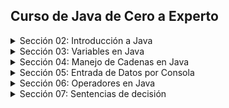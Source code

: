 ## Curso de Java de Cero a Experto

<details>
    <summary>Sección 02: Introducción a Java</summary>

* [V02_PDF - Introducción](seccion02/01-01-00-IntroduccionJava-UJ.pdf)
* [V03_PDF - ¿Qué es el JDK de Java](seccion02/01-02-00-JDKJava-UJ.pdf)
* [V04_PDF - Intalación deL JDK de Java](seccion02/01-03-00-InstalacionJDK-UJ.pdf)
* [V05_PDF - ¿Qué es un IDE](seccion02/01-04-00-IDE-Java-UJ.pdf)
* [V06_PDF - Instalación de IntelliJ IDEAS](seccion02/01-05-00-InstalacionIntelliJ-UJ.pdf)
* [V07_PDF - Hola Mundo con Java](seccion02/01-06-00-HolaMundoJava-UJ.pdf)
* [V08 - __**Ejemplo**__: Hola Mundo](seccion02/V08-Ejemplo_de_Hola_Mundo_con_Java/)
  * <details>
        <summary>V09-Reto practico</summary> 
        Se solicita crear una nueva clase llamada "Presentate.java" en la cual 
        deberás hacer lo siguiente:

        - Agregar el método main (Atajo: psvm + tab).
        - Mostrar en la consola la siguiente información. Se debe usar un método 
        "println" para cada elemento a mostrar.
  
          - Nombre Completo
          - Edad
          - País
    
      * [Mi solución reto practico](seccion02/V09-Reto-Practico)
      * V10 - Solución Presentate con Java
        * [PDF](seccion02/V10-Solucion_presentate_con_Java/01-09-00-Solucion-Presentate-UJ.pdf)
        * [Presentate.java](seccion02/V10-Solucion_presentate_con_Java/01-09-00-Solucion-Presentate-UJ.java)
    </details>
* [V11_PDF - Instalación de Apache NetBeans](seccion02/01-10-00-InstalacionApacheNetbeans-UJ.pdf)
</details>

<details>
  <summary>Sección 03: Variables en Java</summary>

* [V13_PDF - Variables en Java](seccion03/02-01-00-VariablesJava-UJ.pdf)
* V14_PDF - Variables en Java
    * [PDF - Variables](seccion03/02-02-00-EjemploVariables-UJ.pdf) 
    * [Variables.java](seccion03/Variables/src/Variables.java) 
* [V15_PDF - Manejo de Memoria en Java](seccion03/02-03-00-ManejoMemoria-UJ.pdf)
* V16_PDF - Ejemplo detalle de un Libro
    * [PDF - Guia Manejo de Memoria](seccion03/02-04-00-DetalleLibro-UJ.pdf)
    * [DetalleLibro.java]()
      * <details>
            <summary>V17 - Reto practico, Detalle de una persona</summary>
            Se solicita crear una clase llamada DetallePersona.java que realice lo siguiente:
            
            Debe declarar las siguientes variables y deberás asignar los valores que correspondan, 
            además de seleccionar el tipo de dato adecuado para cada variable:
            - Nombre Completo
            - Edad
            - Altura (En metros)
            - País de Origen
            - Indicar si es casado o soltero con sólo caracter, ejemplo: 'C'-Casado, 'S'-Soltero.
          * [Mi solución Reto, Detalle de una persona](seccion03/Variables/src/RetoDetallePersona.java)
          * V18 - Solución reto Detalle de una persona
            * [DetallePersona.java](seccion03/Variables/src/DetallePersona.java) 
            * [PDF - Solución](seccion03/02-06-00-Solucion-DetallePersona-UJ.pdf)
        </details>
* [V19_PDF - Tipos de Datos en Java - parte 1](seccion03/02-07-00-TiposDatosJava-parte1-UJ.pdf)
  * [TiposDatosParte1.java](seccion03/Variables/src/TiposDatosParte1.java)    
  * [V20 - TiposDatosParte2.java](seccion03/Variables/src/TiposDatosParte2.java)    
* [V21_PDF - Reglas de Nombres de Variables en Java](seccion03/02-09-00-ReglasNombresVariables-UJ.pdf)   
* V22 - Ejemplo de Reglas de Nombres de Variables
  * [ReglaNombresVariables.java](seccion03/Variables/src/ReglasNombresVariables.java)
    * <details>
          <summary>Reto, Detalle de una Tienda en Línea</summary>
          En el siguiente reto debe crear varias variables para almacenar el detall de un 
          producto de una tienda en línea.
          El detall a almacener del producto es el siguiente:

          - Nombre del Producto
          - Precio
          - Cantidad disponible
          - Indicar si está disponible para la venta

          Deben asignar valores de prueba a cada variable, escoger el nombre de cada variable 
          aplicando las
          buenas prácticas de Java y mandar a imprimir el valor de cada variable.

          Finalmente deben modificar el valor de cada variable con nuevos datos y mandar a 
          imprimir nuevamente el valor de cada variable y así comprobar que se modificaron 
          correctamente.
        * [Mi solución, Reto detalle de una tienda en línea](seccion03/Variables/src/RetoTiendaEnLinea.java)
        * [V24_RETO - Solución Detalle de un Producto de una Tienda en Línea](seccion03/Variables/src/TiendaLinea.java)
      </details>
* [V25_PDF - Tipo var en Java](seccion03/02-13-00-TipoVarJava-UJ.pdf)
  * [V26 - TipoVar.java](seccion03/Variables/src/TipoVar.java) 
* [V27_PDF - Concatenación de cadenas](seccion03/02-15-00-ConcatenacionCadenasJava-UJ.pdf) 
  * [ConcatenacionCadenas.java](seccion03/Variables/src/ConcatenacionCadenas.java)
* [V28_PDF - Constantes en Java](seccion03/02-16-00-ConstantesJava-UJ.pdf)
  * [Constantes.java](seccion03/Variables/src/Constantes.java)
      * <details>
            <summary>Reto, reserva de Hoteles</summary> 
            Se les deja realizar el siguiente reto:

            Capturar el detall de la reservación de hoteles.
            - Nombre de cliente
            - Días de estancia
            - Tarifa Diaria
            - Indicar si la habitación cuenta con vista al mar.
         
            Deben asginar valores iniciales y mandar a imprimir el valor de
            cada variable.
            Por último, se les pide modificar algunos valores de la reservación y mandar
            a imprir nuevamente cada variable para observar los cambios
          * [Mi solución, reserva de hotels](seccion03/Variables/src/RetoReservaHoteles.java) 
          * [V30 - Solución, ReservaHoteles.java](seccion03/Variables/src/ReservaHoteles.java)
        </details>
</details>

<details>
  <summary>Sección 04: Manejo de Cadenas en Java</summary>

* [V31_PDF - Manejo de Cadenas](seccion04/03-01-00-ManejoCadenas-UJ.pdf)  
* [V32 - Ejemplo de Cadenas](seccion04/Cadenas/src/Cadenas.java)
* [V33_JPG - Manejo de índices de Cadenas](seccion04/jpg/V33_Manejo_de_indices_de_cadenas.jpg)
  * [indiceCadena.java](seccion04/Cadenas/src/IndicesCadena.java)
* [V34_JPG - Inmutabilidad de Cadenas](seccion04/jpg/V34_inmutabilidad_cadenas.jpg)
  * [JPG - Al sobreescribir se crea un nueva referencia en memoria](seccion04/jpg/V34_2_inmutabilidad_cadenas.jpg)
  * [JPG - Los objetos siempre estan referenciados](seccion04/jpg/V34_3_inmutabilidad_cadenas.jpg)
  * [InmutabilidadCadenas.java](seccion04/Cadenas/src/InmutabilidadCadenas.java)
* [V35_JPG - Comparación de Cadenas](seccion04/jpg/V35_1_Comparacion_de_cadeanas.jpg) 
  * Hacer comparación entre objetos para saber si es la misma REFERENCIA o CONTENIDO del objeto
  * [ComparacionCadenas.java](seccion04/Cadenas/src/ComparacionCadenas.java)
* [V36 - Métodos de cadenas](seccion04/Cadenas/src/MetodosDeCadenas.java)
* [V37_PDF - Subcadenas](seccion04/03-07-00-Subcadenas-UJ.pdf)
  * [ManejoSubcadenas.java](seccion04/Cadenas/src/ManejoSubcadenas.java)
* [V38 - Busqueda de Subcadenas](seccion04/Cadenas/src/BusquedaSubcadenas.java)
* [V39 - Reemplazar subcadenas](seccion04/Cadenas/src/ReemplazarSubcadenas.java)
* [V40_PDF - Más de concatenación de cadenas](seccion04/03-10-00-MasConcatenacionCadenas-UJ.pdf)
  * [MasConcatenacionCadenas.java](seccion04/Cadenas/src/MasConcatenacionCadenas.java)
    * Método "Concat"
    * Método "StringBuilder"
    * Método "StringBuffer"
    * Método "Join"
* [V41 - Caracteres Especiales](seccion04/Cadenas/src/CaracteresEspeciales.java)
* V42 - Reto Generador de Email
  * [JPG - Normalizar los datos](seccion04/jpg/V42_1_Generador_de_Email.jpg)
  * [JPG - Resultado](seccion04/jpg/V42_2_Resultado.jpg)
  * [JPG - Resultado en consola](seccion04/jpg/V42_3_Resultado_por_consola.jpg)
    * [RetoGeneradorEmail.java](seccion04/Cadenas/src/RetoGeneradorEmail.java)
    * [V43 - GeneradorEmail.java (solución)](seccion04/Cadenas/src/GeneradorEmails.java)
</details>

<details>
  <summary>Sección 05: Entrada de Datos por Consola</summary>

* [V44_PDF - Clase Scanner y Entrada de datos](seccion05/04-01-00-ClaseScannerEntradaDatos-UJ.pdf)
  * [JPG - Leer datos por consola](seccion05/jpg/V44_Leer_datos_por_consola.jpg)
  * [ManejoConsola.java](seccion05/ManejoConsola/src/ManejoConsola.java)
* [V45 - Leer tipo de Datos](seccion05/ManejoConsola/src/LeerTiposDatos.java)
  ```java
    /* nextLine(), nextDouble(), etc. Al finalizar tenesmo que consumir el 
      caracter de salto de linea
    */
    var edad = consola.nextInt();
    var altura = consola.nextDouble();
    consola.nextLine(); // Para consumir el caracter de salto de linea
    var nombre = consola.nextLine(); // 
  ```
* [V46_PDF - Conversión de tipos de Datos por Consola](seccion05/04-03-00-ConversionTiposDatosConsola-UJ.pdf)
  * [ConversionTipos.java](seccion05/ManejoConsola/src/ConversionTiposDeDatos.java)
* [V47 - Ejemplo Sistema de Empleados](seccion05/jpg/V47_Sistema_de_Empleados.jpg)
  * [SistemaEmpleados.java](seccion05/ManejoConsola/src/SistemaEmpleados.java)
  ```java
    // Formato de 3 decimales
    System.out.printf("\tSalarios: $ %.3f%n", salarioEmpleado);
  ``` 
* [V48_JPG - Reto, proyecto Recetas de Cocina](seccion05/jpg/V48_Reto_reseta_de_cocina.jpg)
  * [JPG - resultado](seccion05/jpg/V48_Reto_Salida_reseta_de_cocina.jpg)
  * [Mi resolución Recetas de Cocina](seccion05/ManejoConsola/src/RetoRecetasCocina.java)
  * [V49 - Solución - RecetasCocina.java](seccion05/ManejoConsola/src/RecetasCocina.java)
  * [V50_PDF - Números Aleatorios - Clase Random](seccion05/04-07-00-NumerosAleatorios-UJ.pdf)
    * [JPG - Números Aleatorios](seccion05/jpg/V50_Numeros_Aleatorios.jpg)
    * [NumerosAleatorios.java](seccion05/ManejoConsola/src/NumerosAleatorios.java)
    ```java
    import java.util.Random;
    // main....
    var random = new Random();
    ``` 
  * [V51_PDF - Formato de cadenas](seccion05/04-08-00-FormatoCadenas-UJ.pdf)
    * [FormateoCadenas.java](seccion05/ManejoConsola/src/FormateoCadenas.java)
    * [V52_2 - FormateoCadenasParte2.java](seccion05/ManejoConsola/src/FormateoCadenasParte2.java)
  * [V53_JPG - Reto, Generar un ID Único](seccion05/jpg/V53_Reto_Generar_ID_Unico.jpg)
    * [JPG - Salida por consola](seccion05/jpg/V53_SalidaConsola_Reto_Generar_ID_Unico.jpg)
    *  [Mi resulución Reto, Generar un ID Único](seccion05/ManejoConsola/src/RetoGenerarIdUnico.java)
    *  [V54 - Solución, GenerarIdUnico.java](seccion05/ManejoConsola/src/GenerarIdUnico.java)
</details>

<details>
  <summary>Sección 06: Operadores en Java</summary>

* [V55_PDF - Operadores](seccion06/05-01-00-Operadores-UJ.pdf)
* [V56 - Operadores Aritméticos](seccion06/Operadores/src/OperadoresAritmeticos.java)
* [V57 - Operadores Unarios](seccion06/Operadores/src/OperadoresUnarios.java)
* [V58 - Operadores de Asignación Simple y Compuestos](seccion06/Operadores/src/OperadoresAsignacion.java)
* [V59 - Operadores de Comparación o Relacionales](seccion06/Operadores/src/OperadoresComparacion.java)
* [V60 - Operadores Lógico AND](seccion06/Operadores/src/OperadorAnd.java)
* [V61 - Operador Lógico OR](seccion06/Operadores/src/OperadorOr.java)
* [V62 - Operador Lógico NOT](seccion06/Operadores/src/OperadorNot.java)
* [V63_JPG - Ejemplo, Valor dentro de un Rango](seccion06/jpg/V63_Ejemplo_Valor_fuera_de_rango.jpg)
  * [V63 - ValorDentroRango.java](seccion06/Operadores/src/ValorDentroRango.java)
* [V64_JPG - Ejemplo, Tienda de descuento VIP](seccion06/jpg/V65_Ejemplo_tienda_descuento_vip.jpg)
  * [Mi resolución](seccion06/Operadores/src/RetoTiendaDescuentoVip.java)
  * [Solución, SistemaDescuentoVIP.java](seccion06/Operadores/src/SistemaDescuentosVIP.java)
* [V65_JPG - EJemplo Préstamo de libros](seccion06/jpg/V67_Ejemplo_Prestamo_libros.jpg)
  * [Mi resolución](seccion06/Operadores/src/RetoPrestamoLibros.java)
  * [Solución, SistemaPrestamoLibros.java](seccion06/Operadores/src/SistemaPrestamoLibros.java)
* [V66 - Ejemplo, Valor Fuera de Rango con NOT](seccion06/Operadores/src/RangoVariable.java)
* [V67_JPG - Ejemplo, Ticket de Venta](seccion06/jpg/V67_Generar_Ticket_de_Venta.jpg)
  * [Solución RetoTicketVenta.java](seccion06/Operadores/src/RetoTicketVenta.java)
* [V68 - Ejemplo, Ticket de venta con descuento](seccion06/Operadores/src/TicketVentaDescuento.java)
* [V69_JPG - Reto, Sistema de autenticación](seccion06/jpg/V69_Sistema_autenticacion.jpg)
  * [JPG - Muestra de consola](seccion06/jpg/V69_consola_Sistema_autenticacion.jpg)
  * [Mi resolución](seccion06/Operadores/src/RetoSistemaAutenticacion.java)
  * [V70 - Solución, SistemaAutenticacion.java](seccion06/Operadores/src/SistemaAutenticacion.java)
* [V71_JPG - Reto, Cáculo del Área y perimetro de un Rectangulo](seccion06/jpg/V71_Reto_Calculo_del_area_de_un_rectangulo.jpg)
  * [Mi Solución](seccion06/Operadores/src/RetoCalularAreaRectangulo.java)
  * [V72 - Solución, CalculoAreaRectangulo.java ](seccion06/Operadores/src/CalculoAreaRectangulo.java)
* [V73_PDF - Presedencia de operadores](seccion06/05-19-00-PrecedenciaOperadores-UJ.pdf)
  * [PresedenciaOperadores.java](seccion06/Operadores/src/PrecedenciaOperadores.java)
</details>

<details>
  <summary>Sección 07: Sentencias de decisión</summary>

* [V74_PDF - Sentecias de Decisión](seccion07/06-01-00-SentenciasDecision-UJ.pdf)
* [V75_JPG - Diagrama de flujo](seccion07/jpg/V75_Diagrama_de_Flujo.jpg)
  * [JPG - Diagrama de flujo Sentencia IF](seccion07/jpg/V75_Diagrama_de_Flujo_IF.jpg)
* [V76 - Sentencia IF](seccion07/SentenciasDecision/src/SentenciaIf.java)
* [V77 - Sentencia if-else](seccion07/SentenciasDecision/src/SentenciaIfElse.java)
* [V78 - Sentencia if-else if-else](seccion07/SentenciasDecision/src/SentenciaIfElseIf.java)
* [V79 - Modo Debug (ejecución paso a paso) en Intellij IDEA](seccion07/V79/)
  * [1ro - Crear punto de rotura](seccion07/V79/V79_1.jpg)
  * [2do - Click derecho y ejecutar modo Debug](seccion07/V79/V79_2.jpg)
  * [3ro - Ejecutar paso a paso](seccion07/V79/V79_3.jpg)
* [V80_JPG - Ejemplo, Valor Positivo](seccion07/jpg/V80.jpg)
  * [ValorPositivo.java](seccion07/SentenciasDecision/src/ValorPositivo.java)
* [V81_JPG - Reto, Tienda en Línea con Descuento](seccion07/jpg/V81.jpg)
  * [App_JPG](seccion07/jpg/V81_1.jpg)
  * [Mi solución](seccion07/SentenciasDecision/src/TiendaEnLineaConDescuento.java)
  * [V82 - Solución, TienedaEnLlinea.java](seccion07/SentenciasDecision/src/TiendaEnLinea.java)
* [V83_JPG - Ejemplo, Sistema bancario](seccion07/jpg/V83_1.jpg)
  * [SistemaBancario.java (menú con if con lógica inversa)](seccion07/SentenciasDecision/src/SistemaBancario.java)
* [V84_Jpg - Ejmeplo, Casa de los espejo (operador NOT y lógica inversa)](seccion07/jpg/V84.jpg)
  * [Ejemplo, CasaDeLosEspejos.java](seccion07/SentenciasDecision/src/CasaDeLosEspejos.java)
* [V85_PDF - Operador Ternario simple y anidado](seccion07/06-12-00-OperadorTernario-UJ.pdf)
  * [OperadorTernario.java]
* [V86_JPG - Aplicación Salud y Fitnes](seccion07/jpg/V86.jpg)
  * [Mi solución](seccion07/SentenciasDecision/src/RetoAplicacionSaludFitnes.java)
  * [Solución, SaludYFitness](seccion07/SentenciasDecision/src/SaludYFitness.java)
* [V87_JPG - Reto, Sistema Reserva Hotel](seccion07/jpg/V87.jpg)
  * [App por consola](seccion07/jpg/V87_2.jpg)
  * [Mi solución](seccion07/SentenciasDecision/src/RetoSistemaResrvaHotel.java)
  * [V88 - Solución, SistemaReservaHotel.java](seccion07/SentenciasDecision/src/SistemaReservaHotel.java)
</details>